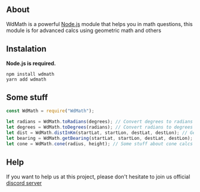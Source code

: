 ## About

WdMath is a powerful [Node.js](https://nodejs.org) module that helps you in math questions, this module is for advanced calcs using geometric math and others

## Instalation

**Node.js is required.**

```ssh-session
npm install wdmath
yarn add wdmath
```

## Some stuff

```js
const WdMath = require("WdMath");

let radians = WdMath.toRadians(degrees); // Convert degrees to radians
let degrees = WdMath.toDegrees(radians); // Convert radians to degrees
let dist = WdMath.distInKm(startLat, startLon, destLat, destLon); // Gets the distance between two coordinates in km
let bearing = WdMath.getBearing(startLat, startLon, destLat, destLon); // Gets the bearing of two coordinates
let cone = WdMath.cone(radius, height); // Some stuff about cone calcs
```

## Help
If you want to help us at this project, please don't hesitate to join us official [discord server](https://discord.gg/ucq6sg3CWd)
